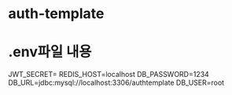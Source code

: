 # auth-template


# .env파일 내용

JWT_SECRET=
REDIS_HOST=localhost
DB_PASSWORD=1234
DB_URL=jdbc:mysql://localhost:3306/authtemplate
DB_USER=root